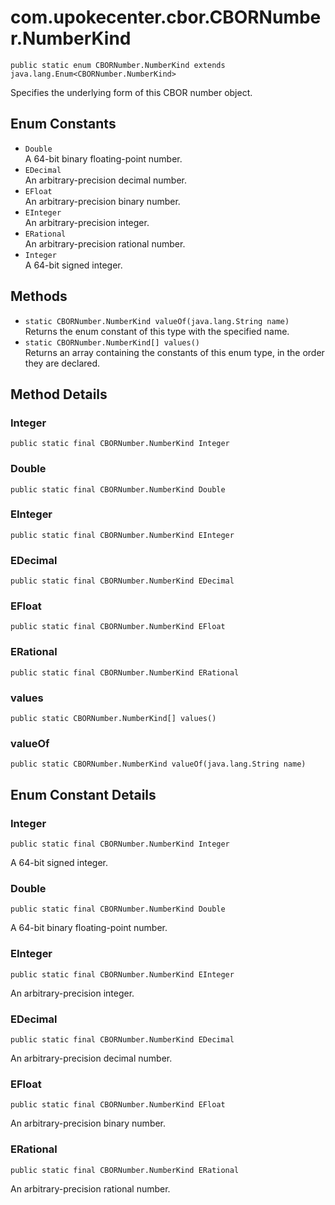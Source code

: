 # com.upokecenter.cbor.CBORNumber.NumberKind

    public static enum CBORNumber.NumberKind extends java.lang.Enum<CBORNumber.NumberKind>

Specifies the underlying form of this CBOR number object.

## Enum Constants

- `Double`<br>
  A 64-bit binary floating-point number.
- `EDecimal`<br>
  An arbitrary-precision decimal number.
- `EFloat`<br>
  An arbitrary-precision binary number.
- `EInteger`<br>
  An arbitrary-precision integer.
- `ERational`<br>
  An arbitrary-precision rational number.
- `Integer`<br>
  A 64-bit signed integer.

## Methods

- `static CBORNumber.NumberKind valueOf​(java.lang.String name)`<br>
  Returns the enum constant of this type with the specified name.
- `static CBORNumber.NumberKind[] values()`<br>
  Returns an array containing the constants of this enum type, in
  the order they are declared.

## Method Details

### Integer

    public static final CBORNumber.NumberKind Integer

### Double

    public static final CBORNumber.NumberKind Double

### EInteger

    public static final CBORNumber.NumberKind EInteger

### EDecimal

    public static final CBORNumber.NumberKind EDecimal

### EFloat

    public static final CBORNumber.NumberKind EFloat

### ERational

    public static final CBORNumber.NumberKind ERational

### values

    public static CBORNumber.NumberKind[] values()

### valueOf

    public static CBORNumber.NumberKind valueOf​(java.lang.String name)

## Enum Constant Details

### Integer

    public static final CBORNumber.NumberKind Integer

A 64-bit signed integer.

### Double

    public static final CBORNumber.NumberKind Double

A 64-bit binary floating-point number.

### EInteger

    public static final CBORNumber.NumberKind EInteger

An arbitrary-precision integer.

### EDecimal

    public static final CBORNumber.NumberKind EDecimal

An arbitrary-precision decimal number.

### EFloat

    public static final CBORNumber.NumberKind EFloat

An arbitrary-precision binary number.

### ERational

    public static final CBORNumber.NumberKind ERational

An arbitrary-precision rational number.
